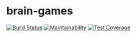 # brain-games

[![Build Status](https://travis-ci.org/bondarenkosa/project-lvl1-s276.svg?branch=master)](https://travis-ci.org/bondarenkosa/project-lvl1-s276)
[![Maintainability](https://api.codeclimate.com/v1/badges/af42f9ee5b42ca1b0e90/maintainability)](https://codeclimate.com/github/bondarenkosa/project-lvl1-s276/maintainability)
[![Test Coverage](https://api.codeclimate.com/v1/badges/af42f9ee5b42ca1b0e90/test_coverage)](https://codeclimate.com/github/bondarenkosa/project-lvl1-s276/test_coverage)